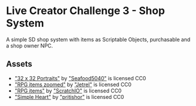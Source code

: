 # Live Creator Challenge 3 - Shop System

A simple SD shop system with items as Scriptable Objects, purchasable and a shop owner NPC.


## Assets

* ["32 x 32 Portraits"](https://opengameart.org/content/32-x-32-portraits) by ["Seafood5040"](https://opengameart.org/users/seafood5040) is licensed CC0
* ["RPG items zoomed"](https://opengameart.org/content/rpg-items-zoomed) by ["Jetrel"](https://opengameart.org/users/jetrel) is licensed CC0
* ["RPG items"](https://opengameart.org/content/rpg-items-2) by ["ScratchIO"](https://opengameart.org/users/scratchio) is licensed CC0
* ["Simple Heart"](https://opengameart.org/content/simple-heart) by ["pritishor"](https://opengameart.org/users/pritishor) is licensed CC0
